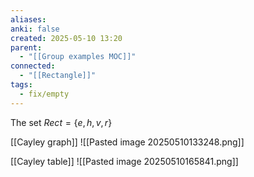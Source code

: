 ```yaml
---
aliases: 
anki: false
created: 2025-05-10 13:20
parent:
  - "[[Group examples MOC]]"
connected:
  - "[[Rectangle]]"
tags:
  - fix/empty
---
```


The set $Rect = \{e, h, v , r \}$

[[Cayley graph]]
![[Pasted image 20250510133248.png]]

[[Cayley table]]
![[Pasted image 20250510165841.png]]